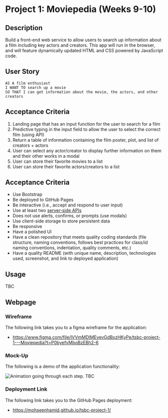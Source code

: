 # Project 1: Moviepedia (Weeks 9-10)

## Description

Build a front-end web service to allow users to search up information about a film including key actors and creators. This app will run in the browser, and will feature dynamically updated HTML and CSS powered by JavaScript code.

## User Story

```
AS A film enthusiast
I WANT TO search up a movie
SO THAT I can get information about the movie, the actors, and other creators
```

## Acceptance Criteria

1. Landing page that has an input function for the user to search for a film
2. Predictive typing in the input field to allow the user to select the correct film (using API)
3. Return a table of information containing the film poster, plot, and list of creators + actors
4. User can select any actor/creator to display further information on them and their other works in a modal
5. User can store their favorite movies to a list
6. User can store their favorite actors/creators to a list

## Acceptance Criteria

- Use Bootstrap
- Be deployed to GitHub Pages
- Be interactive (i.e., accept and respond to user input)
- Use at least two [server-side APIs](https://coding-boot-camp.github.io/full-stack/apis/api-resources)
- Does not use alerts, confirms, or prompts (use modals)
- Use client-side storage to store persistent data
- Be responsive
- Have a polished UI
- Have a clean repository that meets quality coding standards (file structure, naming conventions, follows best practices for class/id naming conventions, indentation, quality comments, etc.)
- Have a quality README (with unique name, description, technologies used, screenshot, and link to deployed application)

## Usage

TBC

## Webpage

### Wireframe

The following link takes you to a figma wireframe for the application:

- https://www.figma.com/file/lVVmMDlMEvevGdBxzHKyPe/tsbc-project-1---Moviepedia?t=P0byefvMboBzEBh2-6

### Mock-Up

The following is a demo of the application functionality:

![Animation going through each step. TBC](./assets/other/webpage-demo.gif)

### Deployment Link

The following link takes you to the GitHub Pages deployment:

- https://mohseenhamid.github.io/tsbc-project-1/
